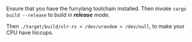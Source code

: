 Ensure that you have the furrylang toolchain installed.
Then invoke `cargo build --release` to build in ***release*** mode.

Then `./target/build/vlr-rs < /dev/urandom > /dev/null`, to make your CPU have hiccups.
